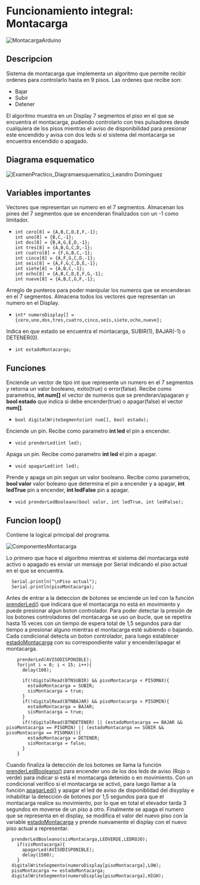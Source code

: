 # Funcionamiento integral: Montacarga
![MontacargaArduino](https://github.com/LeandroLDD/ExamenPractico_LeandroDominguez_SPD/assets/104798622/5c8e7a29-1d5b-4874-96c2-0b73b528d956)

## Descripcion
Sistema de montacarga que implementa un algoritmo que permite recibir ordenes para controlarlo hasta en 9 pisos. Las ordenes que recibe son:
- Bajar
- Subir
- Detener

El algoritmo muestra en un Display 7 segmentos el piso en el que se encuentra el montacarga, pudiendo controlarlo con tres pulsadores desde cualquiera de los pisos mientras el aviso de disponibilidad para presionar este encendido y avisa con dos leds si el sistema del montacarga se encuentra encendido o apagado.

## Diagrama esquematico
![ExamenPractico_Diagramaesquematico_Leandro Dominguez](https://github.com/LeandroLDD/ExamenPractico_LeandroDominguez_SPD/assets/104798622/e4b5bd06-d012-4952-9ba4-9f6d1b3afdb0)

## Variables importantes
Vectores que representan un numero en el 7 segmentos. Almacenan los pines del 7 segmentos que se encenderan finalizados con un -1 como limitador.
-     int cero[8] = {A,B,C,D,E,F,-1};
      int uno[8] = {B,C,-1};
      int dos[8] = {B,A,G,E,D,-1};
      int tres[8] = {A,B,G,C,D,-1};
      int cuatro[8] = {F,G,B,C,-1};
      int cinco[8] = {A,F,G,C,D,-1};
      int seis[8] = {A,F,G,C,D,E,-1};
      int siete[8] = {A,B,C,-1};
      int ocho[8] = {A,B,C,D,E,F,G,-1};
      int nueve[8] = {A,B,C,G,F,-1};

Arreglo de punteros para poder manipular los numeros que se encenderan en el 7 segmentos. Almacena todos los vectores que representan un numero en el Display.
-     int* numeroDisplay[] = {cero,uno,dos,tres,cuatro,cinco,seis,siete,ocho,nueve};

<a id="estadoMontacarga"></a>
Indica en que estado se encuentra el montacarga, SUBIR(1), BAJAR(-1) o DETENER(0).
-     int estadoMontacarga;

## Funciones

Enciende un vector de tipo int que represente un numero en el 7 segmentos y retorna un valor booleano, exito(true) o error(false).
Recibe como parametros, **int num[]** el vector de numeros que se prenderan/apagaran y **bool estado** que indica si debe encender(true) o apagar(false) el vector **num[]**.
-     bool digitalWriteSegmento(int num[], bool estado);

<a id="prenderLed"></a>
Enciende un pin.
Recibe como parametro **int led** el pin a encender.
-     void prenderLed(int led);

<a id="apagarLed"></a>
Apaga un pin.
Recibe como parametro **int led** el pin a apagar.
-     void apagarLed(int led);

<a id="prenderLedBooleano"></a>
Prende y apaga un pin segun un valor booleano.
Recibe como parametros, **bool valor** valor boleano que determina el pin a encender y a apagar, **int ledTrue** pin a encender, **int ledFalse** pin a apagar.
-     void prenderLedBooleano(bool valor, int ledTrue, int ledFalse);

## Funcion loop()
Contiene la logical principal del programa.

![ComponentesMontacarga](https://github.com/LeandroLDD/ExamenPractico_LeandroDominguez_SPD/assets/104798622/32944740-eeb6-400f-beb8-6a228250f9c1)

Lo primero que hace el algoritmo mientras el sistema del montacarga esté activo o apagado es enviar un mensaje por Serial indicando el piso actual en el que se encuentra.

      Serial.println("\nPiso actual");
      Serial.println(pisoMontacarga);

Antes de entrar a la deteccion de botones se enciende un led con la función [prenderLed()](#prenderLed) que indicara que el montacarga no está en movimiento y puede presionar algun boton controlador.
Para poder detectar la presión de los botones controladores del montacarga se uso un bucle, que se repetira hasta 15 veces con un tiempo de espera total de 1,5 segundos para dar tiempo a presionar alguno mientras el montacarga esté subiendo o bajando. Cada condicional detecta un boton controlador, para luego establecer [estadoMontacarga](#estadoMontacarga) con su correspondiente valor y encender/apagar el montacarga.

        prenderLed(AVISODISPONIBLE);
        for(int i = 0; i < 15; i++){
          delay(100);

          if(!digitalRead(BTNSUBIR) && pisoMontacarga < PISOMAX){
            estadoMontacarga = SUBIR;
            sisMontacarga = true;
          }
          if(!digitalRead(BTNBAJAR) && pisoMontacarga > PISOMIN){
            estadoMontacarga = BAJAR;
            sisMontacarga = true;
          }
          if(!digitalRead(BTNDETENER) || (estadoMontacarga == BAJAR && pisoMontacarga == PISOMIN) || (estadoMontacarga == SUBIR && pisoMontacarga == PISOMAX)){
            estadoMontacarga = DETENER;
            sisMontacarga = false;
          }
        }


Cuando finaliza la detección de los botones se llama la función [prenderLedBooleano()](#prenderLedBooleano) para encender uno de los dos leds de aviso (Rojo o verde) para indicar si está el montacarga detenido o en movimiento.
Con un condicional verifico si el montacarga se activó, para luego llamar a la función [apagarLed()](#apagarLed) y apagar el led de aviso de disponiblidad del disyplay e inhabilitar la detección de botones por 1,5 segundos para que el montacarga realice su movimiento, por lo que en total el elevador tarda 3 segundos en moverse de un piso a otro.
Finalmente se apaga el numero que se representa en el display, se modifica el valor del nuevo piso con la variable [estadoMontacarga](#estadoMontacarga) y prende nuevamente el display con el nuevo piso actual a representar.

      prenderLedBooleano(sisMontacarga,LEDVERDE,LEDROJO);
        if(sisMontacarga){
          apagarLed(AVISODISPONIBLE);
          delay(1500);
        }
      digitalWriteSegmento(numeroDisplay[pisoMontacarga],LOW);
      pisoMontacarga += estadoMontacarga;
      digitalWriteSegmento(numeroDisplay[pisoMontacarga],HIGH);
